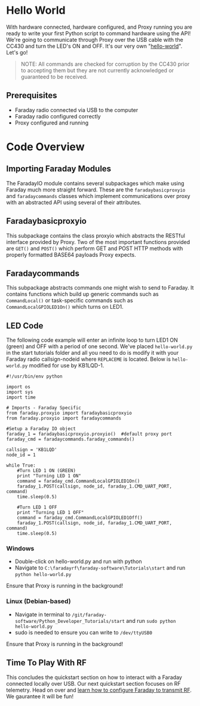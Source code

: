 # Hello World

With hardware connected, hardware configured, and Proxy running you are ready to write your first Python script to command hardware using the API! We're going to communicate through Proxy over the USB cable with the CC430 and turn the LED's ON and OFF. It's our very own "[hello-world](https://en.wikipedia.org/wiki/%22Hello,_World!%22_program)". Let's go!

> NOTE: All commands are checked for corruption by the CC430 prior to accepting them but they are not currently acknowledged or guaranteed to be received.

## Prerequisites
* Faraday radio connected via USB to the computer
* Faraday radio configured correctly
* Proxy configured and running

# Code Overview
## Importing Faraday Modules
The FaradayIO module contains several subpackages which make using Faraday much more straight forward. These are the `faradaybasicproxyio` and `faradaycommands` classes which implement communications over proxy with an abstracted API using several of their attributes.

## Faradaybasicproxyio
This subpackage contains the class proxyio which abstracts the RESTful interface provided by Proxy. Two of the most important functions provided are `GET()` and `POST()` which perform GET and POST HTTP methods with properly formatted BASE64 payloads Proxy expects.

## Faradaycommands
This subpackage abstracts commands one might wish to send to Faraday. It contains functions which build up generic commands such as `CommandLocal()` or task-specific commands such as `CommandLocalGPIOLED1On()` which turns on LED1.

## LED Code
The following code example will enter an infinite loop to turn LED1 ON (green) and OFF with a period of one second. We've placed `hello-world.py` in the start tutorials folder and all you need to do is modify it with your Faraday radio callsign-nodeid where `REPLACEME` is located. Below is `hello-world.py` modified for use by KB1LQD-1.

```
#!/usr/bin/env python

import os
import sys
import time

# Imports - Faraday Specific
from faraday.proxyio import faradaybasicproxyio
from faraday.proxyio import faradaycommands

#Setup a Faraday IO object
faraday_1 = faradaybasicproxyio.proxyio()  #default proxy port
faraday_cmd = faradaycommands.faraday_commands()

callsign = 'KB1LQD'
node_id = 1

while True:
    #Turn LED 1 ON (GREEN)
    print "Turning LED 1 ON"
    command = faraday_cmd.CommandLocalGPIOLED1On()
    faraday_1.POST(callsign, node_id, faraday_1.CMD_UART_PORT, command)
    time.sleep(0.5)

    #Turn LED 1 OFF
    print "Turning LED 1 OFF"
    command = faraday_cmd.CommandLocalGPIOLED1Off()
    faraday_1.POST(callsign, node_id, faraday_1.CMD_UART_PORT, command)
    time.sleep(0.5)
```


### Windows
* Double-click on hello-world.py and run with python
* Navigate to `C:\faradayrf\faraday-software\Tutorials\start` and run `python hello-world.py`

Ensure that Proxy is running in the background!

### Linux (Debian-based)
* Navigate in terminal to `/git/faraday-software/Python_Developer_Tutorials/start` and run `sudo python hello-world.py`
* sudo is needed to ensure you can write to `/dev/ttyUSB0`

Ensure that Proxy is running in the background!

## Time To Play With RF
This concludes the quickstart section on how to interact with a Faraday connected locally over USB. Our next quickstart section focuses on RF telemetry. Head on over and [learn how to configure Faraday to transmit RF](configuring-rf-faraday.md). We gaurantee it will be fun!
